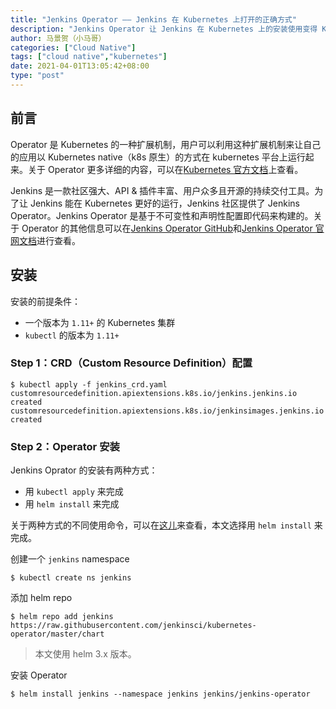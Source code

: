 ```yaml
---
title: "Jenkins Operator —— Jenkins 在 Kubernetes 上打开的正确方式"
description: "Jenkins Operator 让 Jenkins 在 Kubernetes 上的安装使用变得 Kubernetes Native"
author: 马景贺（小马哥）
categories: ["Cloud Native"]
tags: ["cloud native","kubernetes"]
date: 2021-04-01T13:05:42+08:00
type: "post"
---
```


## 前言

Operator 是 Kubernetes 的一种扩展机制，用户可以利用这种扩展机制来让自己的应用以 Kubernetes native（k8s 原生）的方式在 kubernetes 平台上运行起来。关于 Operator 更多详细的内容，可以在[Kubernetes 官方文档](https://kubernetes.io/docs/concepts/extend-kubernetes/operator/)上查看。

Jenkins 是一款社区强大、API & 插件丰富、用户众多且开源的持续交付工具。为了让 Jenkins 能在 Kubernetes 更好的运行，Jenkins 社区提供了 Jenkins Operator。Jenkins Operator 是基于不可变性和声明性配置即代码来构建的。关于 Operator 的其他信息可以在[Jenkins Operator GitHub](https://github.com/jenkinsci/kubernetes-operator)和[Jenkins Operator 官网文档](https://jenkinsci.github.io/kubernetes-operator/)进行查看。

## 安装

安装的前提条件：

* 一个版本为 `1.11+` 的 Kubernetes 集群
* `kubectl` 的版本为 `1.11+`

### Step 1：CRD（Custom Resource Definition）配置

```
$ kubectl apply -f jenkins_crd.yaml
customresourcedefinition.apiextensions.k8s.io/jenkins.jenkins.io created
customresourcedefinition.apiextensions.k8s.io/jenkinsimages.jenkins.io created
```

### Step 2：Operator 安装

Jenkins Oprator 的安装有两种方式：

* 用 `kubectl apply` 来完成
* 用 `helm install` 来完成

关于两种方式的不同使用命令，可以在[这儿](https://jenkinsci.github.io/kubernetes-operator/docs/installation/)来查看，本文选择用 `helm install` 来完成。

创建一个 `jenkins` namespace
```
$ kubectl create ns jenkins
```

添加 helm repo

```
$ helm repo add jenkins https://raw.githubusercontent.com/jenkinsci/kubernetes-operator/master/chart
```

> 本文使用 helm 3.x 版本。

安装 Operator
```
$ helm install jenkins --namespace jenkins jenkins/jenkins-operator
```
